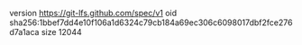 version https://git-lfs.github.com/spec/v1
oid sha256:1bbef7dd4e10f106a1d6324c79cb184a69ec306c6098017dbf2fce276d7a1aca
size 12044
